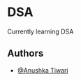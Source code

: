 
# DSA

Currently learning DSA 


## Authors

- [@Anushka Tiwari](https://github.com/anushkatiwariji)


